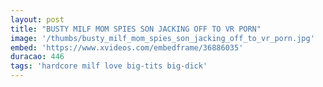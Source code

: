 ```yaml
---
layout: post
title: "BUSTY MILF MOM SPIES SON JACKING OFF TO VR PORN"
image: '/thumbs/busty_milf_mom_spies_son_jacking_off_to_vr_porn.jpg'
embed: 'https://www.xvideos.com/embedframe/36886035'
duracao: 446
tags: 'hardcore milf love big-tits big-dick'
---
```

